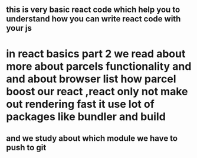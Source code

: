  ##  this is very basic react code which help you to understand how you can write react code with your js 
 # in react basics part 2 we read about more about parcels functionality and and about browser list how parcel boost our react ,react only not make out rendering fast it use lot of packages like bundler and build
 ## and we study about which module we have to push to git
